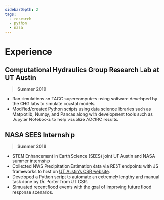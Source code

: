 ```yaml
---
sidebarDepth: 2
tags: 
  - research
  - python
  - nasa
---
```

# Experience

## Computational Hydraulics Group Research Lab at UT Austin

> **Summer 2019**

- Ran simulations on TACC supercomputers using software developed by the CHG labs to simulate coastal models.
- Modified/created Python scripts using data science libraries such as Matplotlib, Numpy, and Pandas along with development tools such as Jupyter Notebooks to help visualize ADCIRC results.

## NASA SEES Internship

> **Summer 2018**

- STEM Enhancement in Earth Science (SEES) joint UT Austin and NASA summer internship
- Collected NWS Precipitation Estimation data via REST endpoints with JS frameworks to host on [UT Austin’s CSR website](https://agw-prim-green2.csr.utexas.edu/SEES2018/).
- Developed a Python script to automate an extremely lengthy and manual task done by Dr. Porter from UT CSR.
- Simulated recent flood events with the goal of improving future flood response scenarios.